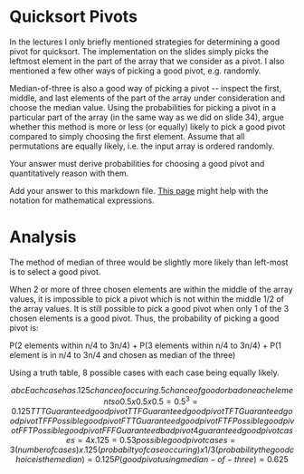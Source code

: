 # Quicksort Pivots

In the lectures I only briefly mentioned strategies for determining a good pivot
for quicksort. The implementation on the slides simply picks the leftmost
element in the part of the array that we consider as a pivot. I also mentioned a
few other ways of picking a good pivot, e.g. randomly.

Median-of-three is also a good way of picking a pivot -- inspect the first,
middle, and last elements of the part of the array under consideration and
choose the median value. Using the probabilities for picking a pivot in a
particular part of the array (in the same way as we did on slide 34), argue
whether this method is more or less (or equally) likely to pick a good pivot
compared to simply choosing the first element. Assume that all permutations are
equally likely, i.e. the input array is ordered randomly.

Your answer must derive probabilities for choosing a good pivot and
quantitatively reason with them.

Add your answer to this markdown file. [This
page](https://docs.github.com/en/get-started/writing-on-github/working-with-advanced-formatting/writing-mathematical-expressions)
might help with the notation for mathematical expressions.

# Analysis
The method of median of three would be slightly more likely than left-most is to select a good pivot.

When 2 or more of three chosen elements are within the middle of the array values, it is impossible to pick a pivot which is not 
within the middle 1/2 of the array values. It is still possible to pick a good pivot when only 1 of the 3 chosen elements is a good
pivot. Thus, the probability of picking a good pivot is:

P(2 elements within n/4 to 3n/4) + P(3 elements within n/4 to 3n/4) + P(1 element is in n/4 to 3n/4 and chosen as median of the three)

Using a truth table, 8 possible cases with each case being equally likely.
```math
a	b	c  Each case has .125 chance of occuring .5 chance of good or bad on each element so 0.5x0.5x0.5  = 0.5^3 = 0.125


T	T	T  Guaranteed good pivot


T	T	F  Guaranteed good pivot


T	F	T  Guaranteed good pivot


T	F	F  Possible good pivot


F	T	T  Guaranteed good pivot


F	T	F  Possible good pivot


F	F	T  Possible good pivot


F	F	F  Guaranteed bad pivot


4 guaranteed good pivot cases = 4 x .125 = 0.5


3 possible good pivot cases = 3(number of cases) x .125(probabilty of case occuring) x 1/3(probability the good choice is the median) = 0.125


P(good pivot using median-of-three) = 0.625
```
